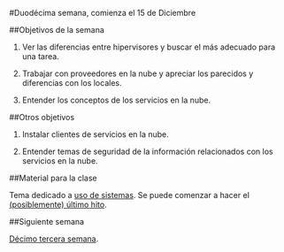 #Duodécima semana, comienza el 15 de Diciembre

##Objetivos de la semana

1. Ver las diferencias entre hipervisores y buscar el más adecuado
   para una tarea.

2. Trabajar con proveedores en la nube y apreciar los parecidos y
   diferencias con los locales. 

3. Entender los conceptos de los servicios en la nube.

##Otros objetivos

1. Instalar clientes de servicios en la nube.

2. Entender temas de seguridad de la información relacionados con los
   servicios en la nube. 

##Material para la clase

Tema dedicado a
[uso de sistemas](http://jj.github.io/IV/documentos/temas/Uso_de_sistemas). Se
puede comenzar a hacer el
[(posiblemente) último hito](http://jj.github.io/IV/documentos/proyecto/5.IaaS). 


##Siguiente semana

[Décimo tercera semana](13-semana.md). 
